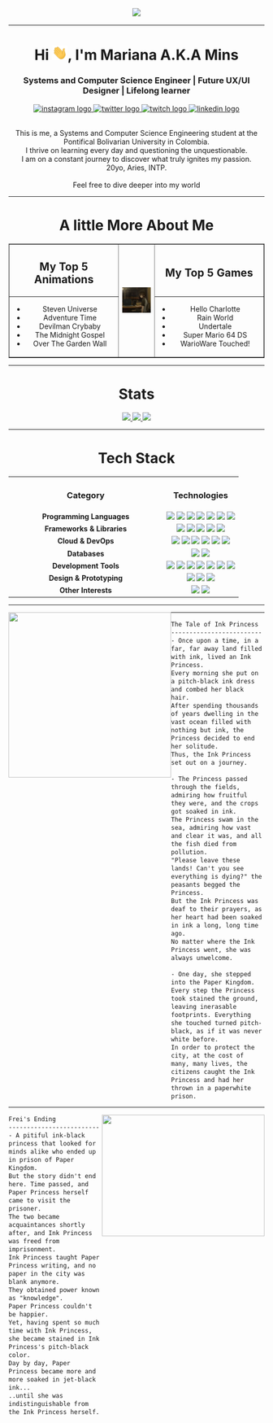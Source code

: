 <!-- Header with an image -->
<p align="center">
  <img src="https://github.com/thompsonemerson/thompsonemerson/raw/master/cover-thompson.png" height="200"/>
</p>

---

<!-- Presentation -->
<h1 align="center">Hi <img src="https://raw.githubusercontent.com/ABSphreak/ABSphreak/master/gifs/Hi.gif" width="30px">, I'm Mariana A.K.A Mins</h1>
<h3 align="center">Systems and Computer Science Engineer | Future UX/UI Designer | Lifelong learner</h3>

<!-- Social media -->

<div align="center">
  <a href="https://www.instagram.com/moo.r.aa" target="_blank">
    <img src="https://img.shields.io/static/v1?message=Instagram&logo=instagram&label=&color=E4405F&logoColor=white&labelColor=&style=for-the-badge" height="20" alt="instagram logo"  />
  </a>
  <a href="https://x.com/MinsStaar" target="_blank">
    <img src="https://img.shields.io/static/v1?message=Twitter&logo=twitter&label=&color=1DA1F2&logoColor=white&labelColor=&style=for-the-badge" height="20" alt="twitter logo"  />
  </a>
  <a href="https://www.twitch.tv/minervastarfish" target="_blank">
    <img src="https://img.shields.io/static/v1?message=Twitch&logo=twitch&label=&color=9146FF&logoColor=white&labelColor=&style=for-the-badge" height="20" alt="twitch logo"  />
  </a>
  <a href="https://www.linkedin.com/in/mariana-osorio-rojas-726937196/" target="_blank">
    <img src="https://img.shields.io/static/v1?message=LinkedIn&logo=linkedin&label=&color=0077B5&logoColor=white&labelColor=&style=for-the-badge" height="20" alt="linkedin logo"  />
  </a>
</div><br>


<!-- Presentation -->
<p align="center">
  This is me, a Systems and Computer Science Engineering student at the Pontifical Bolivarian University in Colombia.<br>
  I thrive on learning every day and questioning the unquestionable.<br>
  I am on a constant journey to discover what truly ignites my passion.<br>
  20yo, Aries, INTP.<br><br>
  Feel free to dive deeper into my world
</p>

---

<!-- About me -->
<!-- <table border="1" align="center">
    <tr>
        <td><img align="center" src="https://github.com/I-am-vishalmaurya/I-am-vishalmaurya/blob/main/cropped_image.png" alt="Unfortunately I didn't find the author of the pic, feel to open a pull request if found" width="615" height="76.38"/></td>
        <td><h1 align="center">A little More About Me</h1></td> <!-- image with the tittle so its centered in the middle
    </tr>
</table>-->
<h1 align="center">A little More About Me</h1>


<table border="1" width="298" align="center">
    <tr>
        <td><h2 align="center">My Top 5 Animations</h2></td>
        <td rowspan="2"><img align="center" src="https://github.com/I-am-vishalmaurya/I-am-vishalmaurya/blob/main/cropped_image.png" alt="Unfortunately I didn't find the author of the pic, feel to open a pull request if found" width="500"/></td> <!-- Celda que ocupa ambas filas -->
        <td><h2 align="center">My Top 5 Games</h2></td>
    </tr>
    <tr>
        <td width="200">
          <ul align="center">
            <li>Steven Universe</li>
            <li>Adventure Time</li>
            <li>Devilman Crybaby</li>
            <li>The Midnight Gospel</li>
            <li>Over The Garden Wall</li>
          </ul>
        </td>
        <td width="200">          
          <ul align="center">
            <li>Hello Charlotte</li>
            <li>Rain World</li>
            <li>Undertale</li>
            <li>Super Mario 64 DS</li>
            <li>WarioWare Touched!</li>
          </ul>
        </td>
    </tr>
</table>

---
<!-- Stats -->
<h1 align="center">Stats</h1>

<p align="center">
  <a href="https://github.com/MinervaStarfish">
    <img height="150em" src="https://github-readme-stats.vercel.app/api?username=MinervaStarfish&theme=onedark&hide_border=false&include_all_commits=true&count_private=true"/>
  </a>
  <a href="https://github.com/MinervaStarfish">
    <img height="150em" src="https://nirzak-streak-stats.vercel.app/?user=MinervaStarfish&theme=onedark&hide_border=false"/>
  </a>
    <a href="https://github.com/MinervaStarfish">
      <img height="150em" src="https://github-readme-stats.vercel.app/api/top-langs/?username=MinervaStarfish&theme=onedark&hide_border=false&include_all_commits=true&count_private=true&layout=compact"/>
  </a>
</p>

---

<!-- Stats -->
<h1 align="center">Tech Stack</h1>

<table align="center">
  <tr>
    <th><h3>Category</h3></th>
    <th><h3>Technologies</h3></th>
  </tr>
  <tr>
    <td align="center" width="290"><b>Programming Languages</b></td>
    <td align="center">
      <img src="https://img.shields.io/badge/c%23-%23239120.svg?style=flat-square&logo=csharp&logoColor=white">
      <img src="https://img.shields.io/badge/c++-%2300599C.svg?style=flat-square&logo=c%2B%2B&logoColor=white">
      <img src="https://img.shields.io/badge/python-3670A0?style=flat-square&logo=python&logoColor=ffdd54">
      <img src="https://img.shields.io/badge/java-%23ED8B00.svg?style=flat-square&logo=openjdk&logoColor=white">
      <img src="https://img.shields.io/badge/javascript-%23323330.svg?style=flat-square&logo=javascript&logoColor=%23F7DF1E">
      <img src="https://img.shields.io/badge/markdown-%23000000.svg?style=flat-square&logo=markdown&logoColor=white">
      <img src="https://img.shields.io/badge/html5-%23E34F26.svg?style=flat-square&logo=html5&logoColor=white">
    </td>
  </tr>
  <tr>
    <td align="center"><b>Frameworks & Libraries</b></td>
    <td align="center">
      <img src="https://img.shields.io/badge/.NET-5C2D91?style=flat-square&logo=.net&logoColor=white">
      <img src="https://img.shields.io/badge/laravel-%23FF2D20.svg?style=flat-square&logo=laravel&logoColor=white">
      <img src="https://img.shields.io/badge/node.js-6DA55F?style=flat-square&logo=node.js&logoColor=white">
      <img src="https://img.shields.io/badge/react-%2320232a.svg?style=flat-square&logo=react&logoColor=%2361DAFB">
      <img src="https://img.shields.io/badge/NPM-%23CB3837.svg?style=flat-square&logo=npm&logoColor=white">
    </td>
  </tr>
  <tr>
    <td align="center"><b>Cloud & DevOps</b></td>
    <td align="center">
      <img src="https://img.shields.io/badge/AWS-%23FF9900.svg?style=flat-square&logo=amazon-aws&logoColor=white">
      <img src="https://img.shields.io/badge/azure-%230072C6.svg?style=flat-square&logo=microsoftazure&logoColor=white">
      <img src="https://img.shields.io/badge/GoogleCloud-%234285F4.svg?style=flat-square&logo=google-cloud&logoColor=white">
      <img src="https://img.shields.io/badge/Oracle-F80000?style=flat-square&logo=oracle&logoColor=white">
      <img src="https://img.shields.io/badge/docker-%230db7ed.svg?style=flat-square&logo=docker&logoColor=white">
      <img src="https://img.shields.io/badge/packer-%23E7EEF0.svg?style=flat-square&logo=packer&logoColor=%2302A8EF">
    </td>
  </tr>
  <tr>
    <td align="center"><b>Databases</b></td>
    <td align="center">
      <img src="https://img.shields.io/badge/postgres-%23316192.svg?style=flat-square&logo=postgresql&logoColor=white">
      <img src="https://img.shields.io/badge/mysql-4479A1.svg?style=flat-square&logo=mysql&logoColor=white">
    </td>
  </tr>
  <tr>
    <td align="center"><b>Development Tools</b></td>
    <td align="center">
      <img src="https://img.shields.io/badge/git-%23F05033.svg?style=flat-square&logo=git&logoColor=white">
      <img src="https://img.shields.io/badge/Postman-FF6C37?style=flat-square&logo=postman&logoColor=white">
      <img src="https://img.shields.io/badge/Trello-%23026AA7.svg?style=flat-square&logo=Trello&logoColor=white">
      <img src="https://img.shields.io/badge/Windows%20Terminal-%234D4D4D.svg?style=flat-square&logo=windows-terminal&logoColor=white">
      <img src="https://img.shields.io/badge/bash_script-%23121011.svg?style=flat-square&logo=gnu-bash&logoColor=white">
      <img src="https://img.shields.io/badge/PowerShell-%235391FE.svg?style=flat-square&logo=powershell&logoColor=white">
      <img src="https://img.shields.io/badge/cisco-%23049fd9.svg?style=flat-square&logo=cisco&logoColor=black">
    </td>
  </tr>
  <tr>
    <td align="center"><b>Design & Prototyping</b></td>
    <td align="center">
      <img src="https://img.shields.io/badge/Figma-%23F24E1E.svg?style=flat-square&logo=figma&logoColor=white">
      <img src="https://img.shields.io/badge/Proto.io-161637?style=flat-square&logo=proto.io&logoColor=00e5ff">
      <img src="https://img.shields.io/badge/Canva-%2300C4CC.svg?style=flat-square&logo=Canva&logoColor=white">
    </td>
  </tr>
  <tr>
    <td align="center"><b>Other Interests</b></td>
    <td align="center">
      <img src="https://img.shields.io/badge/riotgames-D32936.svg?style=flat-square&logo=riotgames&logoColor=white">
      <img src="https://img.shields.io/badge/steam-%23000000.svg?style=flat-square&logo=steam&logoColor=white">
    </td>
  </tr>
</table>

---
<img align="left" src="https://static.wikia.nocookie.net/hellocharlotte/images/e/e4/Ink1.png/revision/latest?cb=20180301230159" height="325" width="320" />
<hr>

```
The Tale of Ink Princess
-------------------------
- Once upon a time, in a far, far away land filled with ink, lived an Ink Princess.
Every morning she put on a pitch-black ink dress and combed her black hair.
After spending thousands of years dwelling in the vast ocean filled with nothing but ink, the Princess decided to end her solitude.
Thus, the Ink Princess set out on a journey.

- The Princess passed through the fields, admiring how fruitful they were, and the crops got soaked in ink.
The Princess swam in the sea, admiring how vast and clear it was, and all the fish died from pollution.
"Please leave these lands! Can't you see everything is dying?" the peasants begged the Princess.
But the Ink Princess was deaf to their prayers, as her heart had been soaked in ink a long, long time ago.
No matter where the Ink Princess went, she was always unwelcome.

- One day, she stepped into the Paper Kingdom.
Every step the Princess took stained the ground, leaving inerasable footprints. Everything she touched turned pitch-black, as if it was never white before.
In order to protect the city, at the cost of many, many lives, the citizens caught the Ink Princess and had her thrown in a paperwhite prison.
```
<hr>

<img align="right" src="https://static.wikia.nocookie.net/hellocharlotte/images/c/c6/Oracle-7.png/revision/latest?cb=20170515105202" height="238.75" width="320" />

```
Frei's Ending
-------------------------
- A pitiful ink-black princess that looked for minds alike who ended up in prison of Paper Kingdom.
But the story didn't end here. Time passed, and Paper Princess herself came to visit the prisoner.
The two became acquaintances shortly after, and Ink Princess was freed from imprisonment.
Ink Princess taught Paper Princess writing, and no paper in the city was blank anymore.
They obtained power known as "knowledge".
Paper Princess couldn't be happier.
Yet, having spent so much time with Ink Princess, she became stained in Ink Princess's pitch-black color.
Day by day, Paper Princess became more and more soaked in jet-black ink...
..until she was indistinguishable from the Ink Princess herself.
```




<!-- PNOTICAS JAJAJ -->
